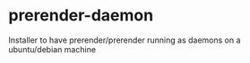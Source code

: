 # prerender-daemon
Installer to have prerender/prerender running as daemons on a ubuntu/debian machine
